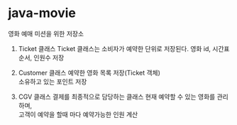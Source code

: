 # java-movie
영화 예매 미션을 위한 저장소

1. Ticket 클래스
Ticket 클래스는 소비자가 예약한 단위로 저장된다.
영화 id, 시간표 순서, 인원수 저장

2. Customer 클래스
예약한 영화 목록 저장(Ticket 객체) <br>
소유하고 있는 포인트 저장

3. CGV 클래스
결제를 최종적으로 담당하는 클래스
현재 예약할 수 있는 영화를 관리하며,<br>
고객이 예약을 할때 마다 예약가능한 인원 계산